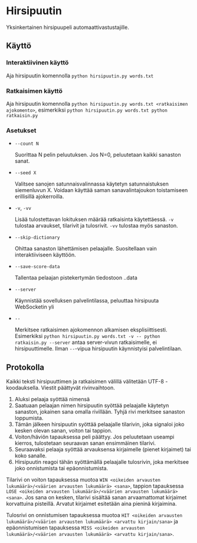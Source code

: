 # Hirsipuutin

Yksinkertainen hirsipuupeli automaattivastustajille.

## Käyttö

### Interaktiivinen käyttö

Aja hirsipuutin komennolla `python hirsipuutin.py words.txt`

### Ratkaisimen käyttö

Aja hirsipuutin komennolla `python hirsipuutin.py words.txt <ratkaisimen ajokomento>`, esimerkiksi `python hirsipuutin.py words.txt python ratkaisin.py`

### Asetukset

* `--count N`
  
    Suorittaa N pelin peluutuksen. Jos N=0, peluutetaan kaikki sanaston sanat.
  
* `--seed X`

    Valitsee sanojen satunnaisvalinnassa käytetyn satunnaistuksen siemenluvun X. Voidaan käyttää saman sanavalintajoukon toistamiseen erillisillä ajokerroilla.

* `-v`, `-vv`

    Lisää tulostettavan lokituksen määrää ratkaisinta käytettäessä. `-v` tulostaa arvaukset, tilarivit ja tulosrivit. `-vv` tulostaa myös sanaston.

* `--skip-dictionary`

    Ohittaa sanaston lähettämisen pelaajalle. Suositellaan vain interaktiiviseen käyttöön.

* `--save-score-data`

    Tallentaa pelaajan pistekertymän tiedostoon <pelaajan nimi>.<juokseva numero>.data

* `--server`

    Käynnistää sovelluksen palvelintilassa, peluuttaa hirsipuuta WebSocketin yli

* `--`

    Merkitsee ratkaisimen ajokomennon alkamisen eksplisiittisesti. Esimerkiksi `python hirsipuutin.py words.txt -v -- python ratkaisin.py --server` antaa server-vivun ratkaisimelle, ei hirsipuuttimelle. Ilman `--`-vipua hirsipuutin käynnistyisi palvelintilaan.

## Protokolla

Kaikki teksti hirsipuuttimen ja ratkaisimen välillä välitetään UTF-8 -koodauksella. Viestit päättyvät rivinvaihtoon.

1. Aluksi pelaaja syöttää nimensä
1. Saatuaan pelaajan nimen hirsipuutin syöttää pelaajalle käytetyn sanaston, jokainen sana omalla rivillään. Tyhjä rivi merkitsee sanaston loppumista.
1. Tämän jälkeen hirsipuutin syöttää pelaajalle tilarivin, joka signaloi joko kesken olevan sanan, voiton tai tappion.
  1. Voiton/häviön tapauksessa peli päättyy. Jos peluutetaan useampi kierros, tulostetaan seuraavan sanan ensimmäinen tilarivi.
1. Seuraavaksi pelaaja syöttää arvauksensa kirjaimelle (pienet kirjaimet) tai koko sanalle.
1. Hirsipuutin reagoi tähän syöttämällä pelaajalle tulosrivin, joka merkitsee joko onnistumista tai epäonnistumista.

Tilarivi on voiton tapauksessa muotoa `WIN <oikeiden arvausten lukumäärä>/<väärien arvausten lukumäärä> <sana>`, tappion tapauksessa `LOSE <oikeiden arvausten lukumäärä>/<väärien arvausten lukumäärä> <sana>`. Jos sana on kesken, tilarivi sisältää sanan arvaamattomat kirjaimet korvattuina pisteillä. Arvatut kirjaimet esitetään aina pieninä kirjaimina.

Tulosrivi on onnistumisen tapauksessa muotoa `HIT <oikeiden arvausten lukumäärä>/<väärien arvausten lukumäärä> <arvattu kirjain/sana>` ja epäonnistumisen tapauksessa `MISS <oikeiden arvausten lukumäärä>/<väärien arvausten lukumäärä> <arvattu kirjain/sana>`.
